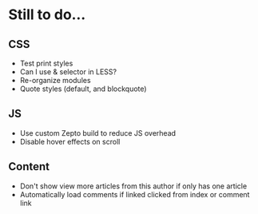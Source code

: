 # Still to do…

## CSS
* Test print styles
* Can I use & selector in LESS?
* Re-organize modules
* Quote styles (default, and blockquote)

## JS
* Use custom Zepto build to reduce JS overhead
* Disable hover effects on scroll

## Content
* Don't show view more articles from this author if only has one article
* Automatically load comments if linked clicked from index or comment link